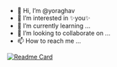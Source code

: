 - 👋 Hi, I’m @yoraghav
- 👀 I’m interested in ✨you✨
- 🌱 I’m currently learning ...
- 💞️ I’m looking to collaborate on ...
- 📫 How to reach me ...

<!---
yoraghav/yoraghav is a ✨ special ✨ repository because its `README.md` (this file) appears on your GitHub profile.
You can click the Preview link to take a look at your changes.
--->

[![Readme Card](https://github-readme-stats.vercel.app/api/pin/?username=anuraghazra&repo=github-readme-stats)](https://github.com/anuraghazra/github-readme-stats)
